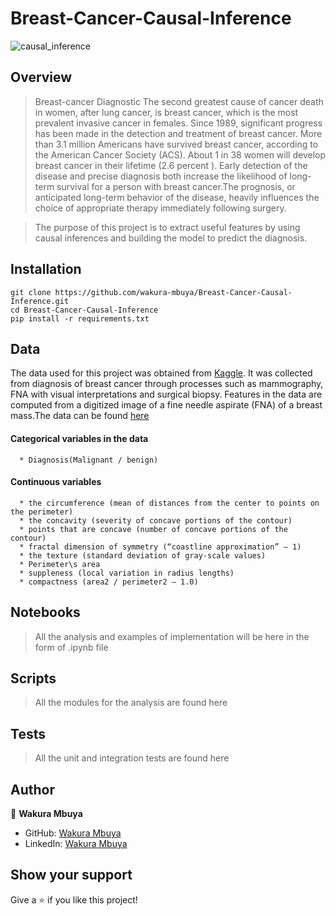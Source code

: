 # Breast-Cancer-Causal-Inference
![causal_inference](https://user-images.githubusercontent.com/79056802/184502427-3547b825-abb5-4a9b-919b-7db1a0c7d7ca.png)

## Overview
> Breast-cancer Diagnostic The second greatest cause of cancer death in women, after lung cancer, is breast cancer, which is the most prevalent invasive cancer in females. Since 1989, significant progress has been made in the detection and treatment of breast cancer. More than 3.1 million Americans have survived breast cancer, according to the American Cancer Society (ACS). About 1 in 38 women will develop breast cancer in their lifetime (2.6 percent ). Early detection of the disease and precise diagnosis both increase the likelihood of long-term survival for a person with breast cancer.The prognosis, or anticipated long-term behavior of the disease, heavily influences the choice of appropriate therapy immediately following surgery.

> The purpose of this project is to extract useful features by using causal inferences and building the model to predict the diagnosis.

## Installation
```
git clone https://github.com/wakura-mbuya/Breast-Cancer-Causal-Inference.git
cd Breast-Cancer-Causal-Inference
pip install -r requirements.txt
```

## Data
The data used for this project was obtained from [Kaggle](https://www.kaggle.com/uciml/breast-cancer-wisconsin-data). It was collected from diagnosis of breast cancer through processes such as mammography, FNA with visual interpretations and surgical biopsy. Features in the data are computed from a digitized image of a fine needle aspirate (FNA) of a breast mass.The data can be found [here](https://archive.ics.uci.edu/ml/datasets/Breast+Cancer+Wisconsin+%28Diagnostic%29)

#### Categorical variables in the data

      * Diagnosis(Malignant / benign)

#### Continuous variables

      * the circumference (mean of distances from the center to points on the perimeter)
      * the concavity (severity of concave portions of the contour)
      * points that are concave (number of concave portions of the contour)
      * fractal dimension of symmetry (“coastline approximation” — 1)
      * the texture (standard deviation of gray-scale values)
      * Perimeter\s area
      * suppleness (local variation in radius lengths)
      * compactness (area2 / perimeter2 — 1.0)

## Notebooks

> All the analysis and examples of implementation will be here in the form of .ipynb file

## Scripts

> All the modules for the analysis are found here

## Tests

> All the unit and integration tests are found here

## Author

👤 **Wakura Mbuya**

- GitHub: [Wakura Mbuya](https://github.com/wakura-mbuya)
- LinkedIn: [Wakura Mbuya](https://www.linkedin.com/in/ken-wakura-b72234218)

## Show your support

Give a ⭐ if you like this project!
